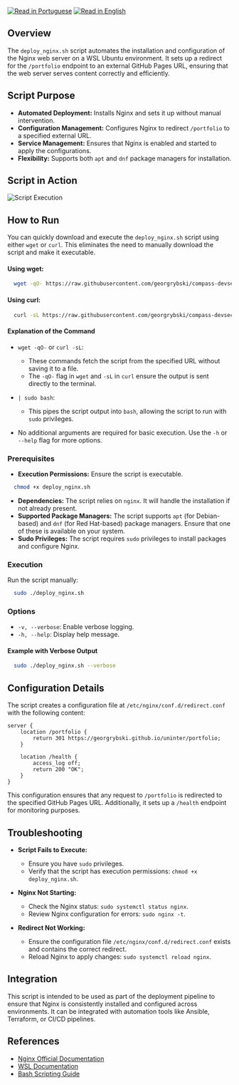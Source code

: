 [![Read in Portuguese](https://img.shields.io/badge/%F0%9F%87%A7%F0%9F%87%B7%20Portugu%C3%AAs-gray.svg)](README.pt-BR.md)
[![Read in English](https://img.shields.io/badge/%F0%9F%87%BA%F0%9F%87%B8%20English-F0FFFF.svg)](README.md)

## Overview

The `deploy_nginx.sh` script automates the installation and configuration of the Nginx web server on a WSL Ubuntu environment. It sets up a redirect for the `/portfolio` endpoint to an external GitHub Pages URL, ensuring that the web server serves content correctly and efficiently.

## Script Purpose

- **Automated Deployment:** Installs Nginx and sets it up without manual intervention.
- **Configuration Management:** Configures Nginx to redirect `/portfolio` to a specified external URL.
- **Service Management:** Ensures that Nginx is enabled and started to apply the configurations.
- **Flexibility:** Supports both `apt` and `dnf` package managers for installation.

## Script in Action

![Script Execution](https://github.com/user-attachments/assets/deploy_nginx_execution.png)

## How to Run

You can quickly download and execute the `deploy_nginx.sh` script using either `wget` or `curl`. This eliminates the need to manually download the script and make it executable.

#### Using wget:

```bash
  wget -qO- https://raw.githubusercontent.com/georgrybski/compass-devsecops-scholarship/main/scripts/sprint2/deploy_nginx.sh | sudo bash
```

#### Using curl:

```bash
  curl -sL https://raw.githubusercontent.com/georgrybski/compass-devsecops-scholarship/main/scripts/sprint2/deploy_nginx.sh | sudo bash
```

#### Explanation of the Command

- ```wget -qO-``` or ```curl -sL```:
    - These commands fetch the script from the specified URL without saving it to a file.
    - The `-qO-` flag in `wget` and `-sL` in `curl` ensure the output is sent directly to the terminal.

- ```| sudo bash```:
    - This pipes the script output into `bash`, allowing the script to run with `sudo` privileges.

- No additional arguments are required for basic execution. Use the `-h` or `--help` flag for more options.

### Prerequisites

- **Execution Permissions:** Ensure the script is executable.

```bash
  chmod +x deploy_nginx.sh
```

- **Dependencies:** The script relies on `nginx`. It will handle the installation if not already present.
- **Supported Package Managers:** The script supports `apt` (for Debian-based) and `dnf` (for Red Hat-based) package managers. Ensure that one of these is available on your system.
- **Sudo Privileges:** The script requires `sudo` privileges to install packages and configure Nginx.

### Execution

Run the script manually:

```bash
  sudo ./deploy_nginx.sh
```

### Options

- `-v, --verbose`: Enable verbose logging.
- `-h, --help`: Display help message.

#### Example with Verbose Output

```bash
  sudo ./deploy_nginx.sh --verbose
```

## Configuration Details

The script creates a configuration file at `/etc/nginx/conf.d/redirect.conf` with the following content:

```nginx
server {
    location /portfolio {
        return 301 https://georgrybski.github.io/uninter/portfolio;
    }

    location /health {
        access_log off;
        return 200 "OK";
    }
}
```

This configuration ensures that any request to `/portfolio` is redirected to the specified GitHub Pages URL. Additionally, it sets up a `/health` endpoint for monitoring purposes.

## Troubleshooting

- **Script Fails to Execute:**
    - Ensure you have `sudo` privileges.
    - Verify that the script has execution permissions: `chmod +x deploy_nginx.sh`.

- **Nginx Not Starting:**
    - Check the Nginx status: `sudo systemctl status nginx`.
    - Review Nginx configuration for errors: `sudo nginx -t`.

- **Redirect Not Working:**
    - Ensure the configuration file `/etc/nginx/conf.d/redirect.conf` exists and contains the correct redirect.
    - Reload Nginx to apply changes: `sudo systemctl reload nginx`.

## Integration

This script is intended to be used as part of the deployment pipeline to ensure that Nginx is consistently installed and configured across environments. It can be integrated with automation tools like Ansible, Terraform, or CI/CD pipelines.

## References

- [Nginx Official Documentation](https://nginx.org/en/docs/)
- [WSL Documentation](https://docs.microsoft.com/en-us/windows/wsl/)
- [Bash Scripting Guide](https://www.gnu.org/software/bash/manual/bash.html)